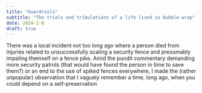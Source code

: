 ```yaml
---
title: "Guardrails"
subtitle: "The trials and tribulations of a life lived in bubble-wrap"
date: 2024-2-8
draft: true
---
```

There was a local incident not too long ago where a person died from injuries related to unsuccessfully scaling a security fence and presumably impaling themself on a fence pike. Amid the pundit commentary demanding more security patrols (that would have found the person in time to save them?) or an end to the use of spiked fences everywhere, I made the (rather unpopular) observation that I vaguely remember a time, long ago, when you could depend on a self-preservation 
<!--stackedit_data:
eyJoaXN0b3J5IjpbLTIxMDk2MTczMjNdfQ==
-->